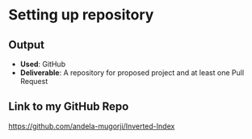 # Setting up repository


## Output
- **Used**: GitHub
- **Deliverable**: A repository for proposed project and at least one Pull Request


## Link to my GitHub Repo
https://github.com/andela-mugorji/Inverted-Index